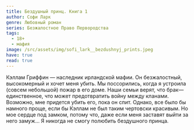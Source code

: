 ```yaml
---
title: Бездушный принц. Книга 1
author: Софи Ларк
genre: Любовный роман
series: Безжалостное Право Первородства
tags:
  - 18+
  - мафия
image: /src/assets/img/sofi_lark__bezdushnyj_prints.jpeg
have: true
read: true
---
```

Кэллам Гриффин — наследник ирландской мафии. Он безжалостный, высокомерный и хочет меня убить. Мы поссорились, когда я устроила (совсем небольшой) пожар в его доме. Наши семьи верят, что брак— единственное, что может предотвратить войну между кланами. Возможно, мне придется убить его, пока он спит. Однако, все было бы намного проще, если бы Кэллам не был таким чертовски красивым. Но мое сердце под замком, потому что, даже если меня заставят выйти за него замуж… Я никогда не смогу полюбить бездушного принца.
